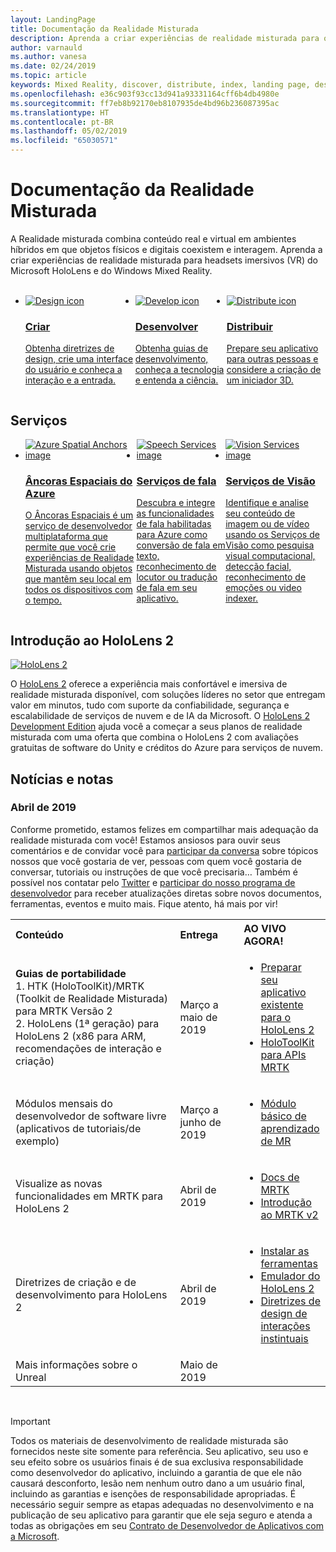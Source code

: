 ```yaml
---
layout: LandingPage
title: Documentação da Realidade Misturada
description: Aprenda a criar experiências de realidade misturada para o HoloLens e headsets imersivos.
author: varnauld
ms.author: vanesa
ms.date: 02/24/2019
ms.topic: article
keywords: Mixed Reality, discover, distribute, index, landing page, design, development, tutorials, sample apps, fundamentals, case studies, resources, HoloLens how-to, Open source projects
ms.openlocfilehash: e36c903f93cc13d941a93331164cff6b4db4980e
ms.sourcegitcommit: ff7eb8b92170eb8107935de4bd96b236087395ac
ms.translationtype: HT
ms.contentlocale: pt-BR
ms.lasthandoff: 05/02/2019
ms.locfileid: "65030571"
---
```

# <a name="mixed-reality-documentation"></a>Documentação da Realidade Misturada

A Realidade misturada combina conteúdo real e virtual em ambientes híbridos em que objetos físicos e digitais coexistem e interagem. Aprenda a criar experiências de realidade misturada para headsets imersivos (VR) do Microsoft HoloLens e do Windows Mixed Reality.

<br>

<ul id="cardtypes-W" class="cardsW panelContent" style="display: flex; margin-top: 0px;">
                            <li>
                            <a href="design.md" title="Aterrissagem de criação" data-linktype="absolute-path">
                                    <div class="cardSize">
                                        <div class="cardPadding">
                                            <div class="card">
                                                <div class="cardImageOuter">
                                                    <div class="cardImage">
                                                        <img src="images/DesignIcon.png" alt="Design icon">
                                                    </div>
                                                </div>
                                                <div class="cardText">
                                                    <h3>Criar</h3>
                                                    <p>Obtenha diretrizes de design, crie uma interface do usuário e conheça a interação e a entrada.</p>
                                                </div>
                                            </div>
                                        </div>
                                    </div>
                               </a>
                            </li>
                            <li>
                             <a href="development.md" title="Aterrissagem de desenvolvimento" data-linktype="absolute-path">
                              <div class="cardSize">
                                  <div class="cardPadding">
                                      <div class="card">
                                          <div class="cardImageOuter">
                                              <div class="cardImage">
                                                  <img src="images/DevelopIcon.png" alt="Develop icon">
                                              </div>
                                          </div>
                                          <div class="cardText">
                                              <h3>Desenvolver</h3>
                                              <p>Obtenha guias de desenvolvimento, conheça a tecnologia e entenda a ciência.</p>
                                          </div>
                                      </div>
                                  </div>
                              </div>
                               </a>
                            </li>
                             <li>
                              <a href="implementing-3d-app-launchers.md" title="Distribuir" data-linktype="absolute-path">
                                    <div class="cardSize">
                                        <div class="cardPadding">
                                            <div class="card">
                                                <div class="cardImageOuter">
                                                    <div class="cardImage">
                                                        <img src="images/DistributeIcon.png" alt="Distribute icon">
                                                    </div>
                                                </div>
                                                <div class="cardText">
                                                    <h3 class="x-hidden-focus">Distribuir</h3>
                                                  <p>Prepare seu aplicativo para outras pessoas e considere a criação de um iniciador 3D.</p>
                                                </div>
                                            </div>
                                        </div>
                                    </div>
                                </a>
                            </li>
 </ul>

<h2>Serviços</h2>

<ul id="cardtypes-W" class="cardsW panelContent" style="display: flex; margin-top: 0px;">
                            <li>
                              <a href="https://docs.microsoft.com/azure/spatial-anchors" target="_blank" title="Âncoras Espaciais do Azure" data-linktype="absolute-path">
                                    <div class="cardSize">
                                        <div class="cardPadding">
                                            <div class="card">
                                                <div class="cardImageOuter">
                                                    <div class="cardImage">
                                                        <img src="images/AzureSpatialAnchors.jpg" alt="Azure Spatial Anchors image">
                                                    </div>
                                                </div>
                                                <div class="cardText">
                                                    <h3 class="x-hidden-focus">Âncoras Espaciais do Azure</h3>
                                                  <p>O Âncoras Espaciais é um serviço de desenvolvedor multiplataforma que permite que você crie experiências de Realidade Misturada usando objetos que mantêm seu local em todos os dispositivos com o tempo.</p>
                                                </div>
                                            </div>
                                        </div>
                                    </div>
                                    </a>
                            </li>
                            <li>
                              <a href="https://docs.microsoft.com/azure/cognitive-services/speech-service/" target="_blank" title="Serviços de fala" data-linktype="absolute-path">
                                    <div class="cardSize">
                                        <div class="cardPadding">
                                            <div class="card">
                                                <div class="cardImageOuter">
                                                    <div class="cardImage">
                                                        <img src="images/speech.jpg" alt="Speech Services image">
                                                    </div>
                                                </div>
                                                <div class="cardText">
                                                    <h3 class="x-hidden-focus">Serviços de fala</h3>
                                                  <p>Descubra e integre as funcionalidades de fala habilitadas para Azure como conversão de fala em texto, reconhecimento de locutor ou tradução de fala em seu aplicativo.</p>
                                                </div>
                                            </div>
                                        </div>
                                    </div>
                                    </a>
                            </li>
                             <li>
                              <a href="https://docs.microsoft.com/azure/cognitive-services/computer-vision/" target="_blank" title="Serviços de Visão" data-linktype="absolute-path">
                                    <div class="cardSize">
                                        <div class="cardPadding">
                                            <div class="card">
                                                <div class="cardImageOuter">
                                                    <div class="cardImage">
                                                        <img src="images/vision.jpg" alt="Vision Services image">
                                                    </div>
                                                </div>
                                                <div class="cardText">
                                                    <h3 class="x-hidden-focus">Serviços de Visão</h3>
                                                  <p>Identifique e analise seu conteúdo de imagem ou de vídeo usando os Serviços de Visão como pesquisa visual computacional, detecção facial, reconhecimento de emoções ou video indexer.</p>
                                                </div>
                                            </div>
                                        </div>
                                    </div>
                                    </a>
                            </li>
</ul>

<h2>Introdução ao HoloLens 2</h2>

[![HoloLens 2](images/hololens2.jpg)](https://www.microsoft.com/hololens/hardware)

O [HoloLens 2](https://www.microsoft.com/hololens/hardware) oferece a experiência mais confortável e imersiva de realidade misturada disponível, com soluções líderes no setor que entregam valor em minutos, tudo com suporte da confiabilidade, segurança e escalabilidade de serviços de nuvem e de IA da Microsoft. O [HoloLens 2 Development Edition](https://www.microsoft.com/en-us/hololens/developers) ajuda você a começar a seus planos de realidade misturada com uma oferta que combina o HoloLens 2 com avaliações gratuitas de software do Unity e créditos do Azure para serviços de nuvem.

<h2>Notícias e notas</h2>

<h3>Abril de 2019</h3>

Conforme prometido, estamos felizes em compartilhar mais adequação da realidade misturada com você! Estamos ansiosos para ouvir seus comentários e de convidar você para [participar da conversa](https://holodevelopersslack.azurewebsites.net/) sobre tópicos nossos que você gostaria de ver, pessoas com quem você gostaria de conversar, tutoriais ou instruções de que você precisaria… Também é possível nos contatar pelo [Twitter](https://twitter.com/MxdRealityDev) e [participar do nosso programa de desenvolvedor](https://aka.ms/iwantmr) para receber atualizações diretas sobre novos documentos, ferramentas, eventos e muito mais. Fique atento, há mais por vir!

<table>
<tr>
<th style="width: 400px; text-align:left;">Conteúdo</th><th style="width: 125px; text-align:left;">Entrega</th><th style="width: 125px; text-align:left;">AO VIVO AGORA!</th>
</tr> 
<tr>
<td><b>Guias de portabilidade</b> <br>1. HTK (HoloToolKit)/MRTK (Toolkit de Realidade Misturada) para MRTK Versão 2
<br>2. HoloLens (1ª geração) para HoloLens 2 (x86 para ARM, recomendações de interação e criação)
</td></td><td>Março a maio de 2019</td><td> <ul><li><a href=https://docs.microsoft.com/en-us/windows/mixed-reality/mrtk-porting-guide>Preparar seu aplicativo existente para o HoloLens 2</a><li><a href=https://microsoft.github.io/MixedRealityToolkit-Unity/Documentation/HTKToMRTKPortingGuide.html>HoloToolKit para APIs MRTK</a></td>
</tr>
<tr>
<td>Módulos mensais do desenvolvedor de software livre (aplicativos de tutoriais/de exemplo)</td><td>Março a junho de 2019</td><td> <ul><li><a href=https://docs.microsoft.com/en-us/windows/mixed-reality/mrlearning-base-ch1>Módulo básico de aprendizado de MR</a></td>
</tr>
<tr>
<td>Visualize as novas funcionalidades em MRTK para HoloLens 2</td><td>Abril de 2019</td><td> <ul><li><a href=https://microsoft.github.io/MixedRealityToolkit-Unity/Documentation/GettingStartedWithTheMRTK.html>Docs de MRTK</a><li><a href=https://docs.microsoft.com/en-us/windows/mixed-reality/mrtk-getting-started>Introdução ao MRTK v2</a></td>
</tr>
<tr>
<td>Diretrizes de criação e de desenvolvimento para HoloLens 2</td><td>Abril de 2019</td><td> <ul><li><a href=https://docs.microsoft.com/en-us/windows/mixed-reality/install-the-tools>Instalar as ferramentas</a><li><a href=https://docs.microsoft.com/en-us/windows/mixed-reality/using-the-hololens-emulator>Emulador do HoloLens 2</a><li><a href=https://docs.microsoft.com/en-us/windows/mixed-reality/interaction-fundamentals>Diretrizes de design de interações instintuais</a>
</tr>
<tr>
  <td>Mais informações sobre o Unreal</td><td>Maio de 2019</td><td></td>
</tr>
</table>

<br>



>[!IMPORTANT]
>Todos os materiais de desenvolvimento de realidade misturada são fornecidos neste site somente para referência. Seu aplicativo, seu uso e seu efeito sobre os usuários finais é de sua exclusiva responsabilidade como desenvolvedor do aplicativo, incluindo a garantia de que ele não causará desconforto, lesão nem nenhum outro dano a um usuário final, incluindo as garantias e isenções de responsabilidade apropriadas. É necessário seguir sempre as etapas adequadas no desenvolvimento e na publicação de seu aplicativo para garantir que ele seja seguro e atenda a todas as obrigações em seu [Contrato de Desenvolvedor de Aplicativos com a Microsoft](https://docs.microsoft.com/legal/windows/agreements/app-developer-agreement). 
